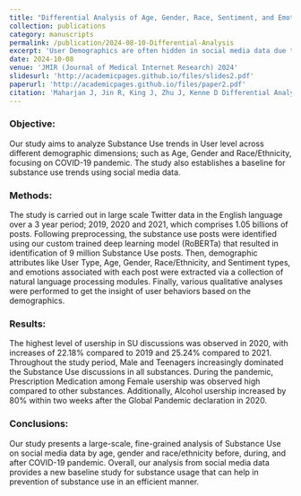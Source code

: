 ```yaml
---
title: "Differential Analysis of Age, Gender, Race, Sentiment, and Emotion in Substance Use Discourse on Twitter during the COVID-19 Pandemic: An NLP Approach"
collection: publications
category: manuscripts
permalink: /publication/2024-08-10-Differential-Analysis
excerpt: 'User Demographics are often hidden in social media data due to privacy concerns. However, demographic information on Substance Use can provide valuable insights, allowing Public Health policymakers to focus on specific cohorts and develop efficient prevention strategies, especially during global crises like COVID-19.'
date: 2024-10-08
venue: 'JMIR (Journal of Medical Internet Research) 2024'
slidesurl: 'http://academicpages.github.io/files/slides2.pdf'
paperurl: 'http://academicpages.github.io/files/paper2.pdf'
citation: 'Maharjan J, Jin R, King J, Zhu J, Kenne D Differential Analysis of Age, Gender, Race, Sentiment, and Emotion in Substance Use Discourse on Twitter during the COVID-19 Pandemic: An NLP Approach JMIR Preprints. 08/10/2024:67333'
---
```


### Objective:

Our study aims to analyze Substance Use trends in User level across different demographic dimensions; such as Age, Gender and Race/Ethnicity, focusing on COVID-19 pandemic. The study also establishes a baseline for substance use trends using social media data.

### Methods:

The study is carried out in large scale Twitter data in the English language over a 3 year period; 2019, 2020 and 2021, which comprises 1.05 billions of posts. Following preprocessing, the substance use posts were identified using our custom trained deep learning model (RoBERTa) that resulted in identification of 9 million Substance Use posts. Then, demographic attributes like User Type, Age, Gender, Race/Ethnicity, and Sentiment types, and emotions associated with each post were extracted via a collection of natural language processing modules. Finally, various qualitative analyses were performed to get the insight of user behaviors based on the demographics.

### Results:

The highest level of usership in SU discussions was observed in 2020, with increases of 22.18% compared to 2019 and 25.24% compared to 2021. Throughout the study period, Male and Teenagers increasingly dominated the Substance Use discussions in all substances. During the pandemic, Prescription Medication among Female usership was observed high compared to other substances. Additionally, Alcohol usership increased by 80% within two weeks after the Global Pandemic declaration in 2020.

### Conclusions:

Our study presents a large-scale, fine-grained analysis of Substance Use on social media data by age, gender and race/ethnicity before, during, and after COVID-19 pandemic. Overall, our analysis from social media data provides a new baseline study for substance usage that can help in prevention of substance use in an efficient manner.